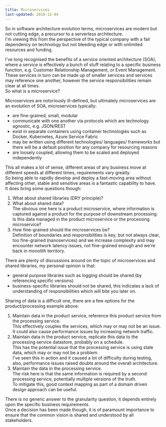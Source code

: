 ```yaml
---
title: Microservices
last-updated: 2018-12-04
---
```


So in software architecture evolution terms, microservices are modern but not cutting edge, a precursor to a serverless architecture.  
I'm viewing this from the perspective of the typical company with a fair dependency on technology but not bleeding edge or with unlimited resources and funding.

I've long recognised the benefits of a service oriented architecture (SOA), where a service is effectively a bunch of stuff relating to a specific business function, e.g. Customer Relationship Management, or Event Management. These services in turn can be made up of smaller services and services may reference one another, however the service responsibilities remain clear at all times.  
So what is a microservice?

Microservices are notoriously ill-defined, but ultimately microservices are an evolution of SOA, microservices typically:

- are fine-grained, small, modular
- communicate with one another via protocols which are technology agnostic, e.g. JSON/REST
- exist in separate containers using container technologies such as Docker, Kubernetes, Azure Service Fabric
- may be written using different technologies/ languages/ frameworks but there will be a default position for any company for resourcing reasons
- are loosely coupled, allowing them to be scaled and deployed independently

This all makes a lot of sense, different areas of any business move at different speeds at different times, requirements vary greatly.  
So being able to rapidly develop and deploy a fast-moving area without affecting other, stable and sensitive areas is a fantastic capability to have.  
It does bring some questions though:

1. What about shared libraries (DRY principle)?
2. What about shared data?  
   The obvious one here is a product microservice, where information is captured against a product for the purpose of downstream processing.  
   Is this data managed in the product microservice or the processing microservice?
3. How fine-grained should the microservices be?  
   Definition of boundaries and responsibilities is key, but not always clear, too fine-grained (nanoservices) and we increase complexity and may encounter network latency issues, not fine-grained enough and we're back in monolith territory.

There are plenty of discussions around on the topic of microservices and shared libraries, my personal opinion is that:

- general purpose libraries such as logging should be shared (by referencing specific versions)
- business-specific libraries should not be shared, this indicates a lack of understanding of responsibilities which will bite you later on.

Sharing of data is a difficult one, there are a few options for the product/processing example above:

1. Maintain data in the product service, reference this product service from the processing service.  
   This effectively couples the services, which may or may not be an issue.  
   It could also cause performance issues by increasing network traffic.
2. Maintain data in the product service, replicate this data to the processing service datastore, probably on a schedule.  
   This has the potential issue that the processing service is using stale data, which may or may not be a problem.  
   I've seen this in action and it caused a lot of difficulty during testing, also, performance issues raised doubts around the overall architecture.
3. Maintain the data in the processing service.  
   The risk here is that the same information is required by a second processing service, potentially multiple versions of the truth.  
   To mitigate this, good context mapping as part of a domain driven design approach can be useful.

There is no generic answer to the granularity question, it depends entirely upon the specific business requirements.  
Once a decision has been made though, it is of paramount importance to ensure that the common vision is shared and understood by all stakeholders.
